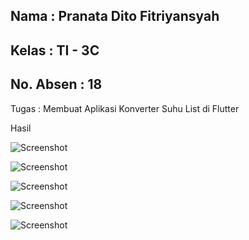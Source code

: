 ## Nama      : Pranata Dito Fitriyansyah
## Kelas     : TI - 3C
## No. Absen : 18

Tugas : Membuat Aplikasi Konverter Suhu List di Flutter

Hasil

![Screenshot](images/01.png)

![Screenshot](images/02.png)

![Screenshot](images/03.png)

![Screenshot](images/04.png)

![Screenshot](images/05.png)
